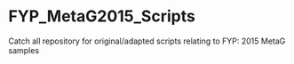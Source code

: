 # FYP_MetaG2015_Scripts
Catch all repository for original/adapted scripts relating to FYP: 2015 MetaG samples

